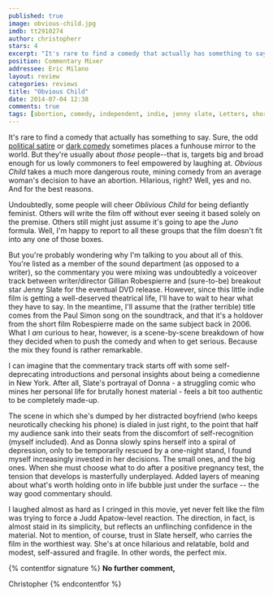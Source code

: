 ```yaml
---
published: true
image: obvious-child.jpg
imdb: tt2910274
author: christopherr
stars: 4
excerpt: "It's rare to find a comedy that actually has something to say."
position: Commentary Mixer
addressee: Eric Milano
layout: review
categories: reviews
title: "Obvious Child"
date: 2014-07-04 12:38
comments: true
tags: [abortion, comedy, independent, indie, jenny slate, Letters, short film]
---
```

It's rare to find a comedy that actually has something to say. Sure, the odd [political satire][1] or [dark comedy][2] sometimes places a funhouse mirror to the world. But they're usually about _those_ people--that is, targets big and broad enough for us lowly commoners to feel empowered by laughing at. _Obvious Child_ takes a much more dangerous route, mining comedy from an average woman's decision to have an abortion. Hilarious, right? Well, yes and no. And for the best reasons.

   [1]: /content/2012/8/13/the-campaign.html
   [2]: /content/2014/1/7/the-wolf-of-wall-street.html

Undoubtedly, some people will cheer _Oblivious Child_ for being defiantly feminist. Others will write the film off without ever seeing it based solely on the premise. Others still might just assume it's going to ape the _Juno_ formula. Well, I'm happy to report to all these groups that the film doesn't fit into any one of those boxes.

But you're probably wondering why I'm talking to you about all of this. You're listed as a member of the sound department (as opposed to a writer), so the commentary you were mixing was undoubtedly a voiceover track between writer/director Gillian Robespierre and (sure-to-be) breakout star Jenny Slate for the eventual DVD release. However, since this little indie film is getting a well-deserved theatrical life, I'll have to wait to hear what they have to say. In the meantime, I'll assume that the (rather terrible) title comes from the Paul Simon song on the soundtrack, and that it's a holdover from the short film Robespierre made on the same subject back in 2006.  What I _am_ curious to hear, however, is a scene-by-scene breakdown of how they decided when to push the comedy and when to get serious. Because the mix they found is rather remarkable. 

I can imagine that the commentary track starts off with some self-deprecating introductions and personal insights about being a comedienne in New York. After all, Slate's portrayal of Donna - a struggling comic who mines her personal life for brutally honest material - feels a bit too authentic to be completely made-up.

The scene in which she's dumped by her distracted boyfriend (who keeps neurotically checking his phone) is dialed in just right, to the point that half my audience sank into their seats from the discomfort of self-recognition (myself included). And as Donna slowly spins herself into a spiral of depression, only to be temporarily rescued by a one-night stand, I found myself increasingly invested in her decisions. The small ones, and the big ones. When she must choose what to do after a positive pregnancy test, the tension that develops is masterfully underplayed. Added layers of meaning about what's worth holding onto in life bubble just under the surface -- the way good commentary  should. 

I laughed almost as hard as I cringed in this movie, yet never felt like the film was trying to force a Judd Apatow-level reaction. The direction, in fact, is almost staid in its simplicity, but reflects an unflinching confidence in the material. Not to mention, of course, trust in Slate herself, who carries the film in the worthiest way. She's at once hilarious and relatable, bold and modest, self-assured and fragile. In other words, the perfect mix.

{% contentfor signature %}
**No further comment,**

Christopher
{% endcontentfor %}
